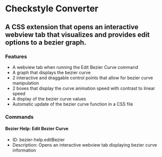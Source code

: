 # Checkstyle Converter
## A CSS extension that opens an interactive webview tab that visualizes and provides edit options to a bezier graph.
### Features
- A webview tab when running the Edit Bezier Curve command
- A graph that displays the bezier curve
- 2 interactive and draggable control points that allow for bezier curve manipulation
- 2 boxes that display the curve animation speed with contrast to linear speed
- A display of the bezier curve values
- Automatic update of the bezier curve function in a CSS file
### Commands
#### Bezier Help: Edit Bezier Curve
- ID: bezier-help.editBezier
- Description: Opens an interactive webview tab displaying bezier curve information